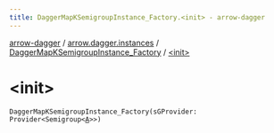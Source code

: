 ```yaml
---
title: DaggerMapKSemigroupInstance_Factory.<init> - arrow-dagger
---
```


[arrow-dagger](../../index.html) / [arrow.dagger.instances](../index.html) / [DaggerMapKSemigroupInstance_Factory](index.html) / [&lt;init&gt;](./-init-.html)

# &lt;init&gt;

`DaggerMapKSemigroupInstance_Factory(sGProvider: Provider<Semigroup<`[`A`](index.html#A)`>>)`